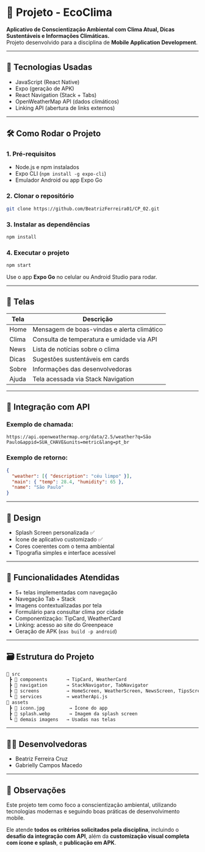 # 🌱 Projeto - EcoClima

**Aplicativo de Conscientização Ambiental com Clima Atual, Dicas Sustentáveis e Informações Climáticas.**  
Projeto desenvolvido para a disciplina de **Mobile Application Development**.

---

## 🚀 Tecnologias Usadas
- JavaScript (React Native)
- Expo (geração de APK)
- React Navigation (Stack + Tabs)
- OpenWeatherMap API (dados climáticos)
- Linking API (abertura de links externos)

---

## 🛠️ Como Rodar o Projeto

### 1. Pré-requisitos
- Node.js e npm instalados
- Expo CLI (`npm install -g expo-cli`)
- Emulador Android ou app Expo Go

### 2. Clonar o repositório
```bash
git clone https://github.com/BeatrizFerreira01/CP_02.git
```

### 3. Instalar as dependências
```bash
npm install
```

### 4. Executar o projeto
```bash
npm start
```
Use o app **Expo Go** no celular ou Android Studio para rodar.

---

## 📱 Telas

| Tela         | Descrição |
|--------------|-----------|
| Home         | Mensagem de boas-vindas e alerta climático |
| Clima        | Consulta de temperatura e umidade via API |
| News         | Lista de notícias sobre o clima |
| Dicas        | Sugestões sustentáveis em cards |
| Sobre        | Informações das desenvolvedoras |
| Ajuda        | Tela acessada via Stack Navigation |

---

## 🔌 Integração com API

### Exemplo de chamada:
```url
https://api.openweathermap.org/data/2.5/weather?q=São Paulo&appid=SUA_CHAVE&units=metric&lang=pt_br
```

### Exemplo de retorno:
```json
{
  "weather": [{ "description": "céu limpo" }],
  "main": { "temp": 28.4, "humidity": 65 },
  "name": "São Paulo"
}
```

---

## 🎨 Design

- Splash Screen personalizada ✅
- Ícone de aplicativo customizado ✅
- Cores coerentes com o tema ambiental
- Tipografia simples e interface acessível

---

## 🧠 Funcionalidades Atendidas

- 5+ telas implementadas com navegação
- Navegação Tab + Stack
- Imagens contextualizadas por tela
- Formulário para consultar clima por cidade
- Componentização: TipCard, WeatherCard
- Linking: acesso ao site do Greenpeace
- Geração de APK (`eas build -p android`)

---

## 🗃️ Estrutura do Projeto

```bash
📁 src
 ┣ 📁 components       → TipCard, WeatherCard
 ┣ 📁 navigation       → StackNavigator, TabNavigator
 ┣ 📁 screens          → HomeScreen, WeatherScreen, NewsScreen, TipsScreen, AboutScreen, AjudaScreen
 ┗ 📁 services         → weatherApi.js
📁 assets
 ┣ 📄 iconn.jpg         → Ícone do app
 ┣ 📄 splash.webp       → Imagem da splash screen
 ┗ 📄 demais imagens   → Usadas nas telas
```

---

## 👩‍💻 Desenvolvedoras
- Beatriz Ferreira Cruz
- Gabrielly Campos Macedo

---

## 📝 Observações

Este projeto tem como foco a conscientização ambiental, utilizando tecnologias modernas e seguindo boas práticas de desenvolvimento mobile.

Ele atende **todos os critérios solicitados pela disciplina**, incluindo o **desafio da integração com API**, além da **customização visual completa com ícone e splash**, e **publicação em APK**.
